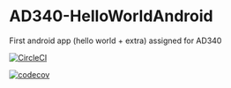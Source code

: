 # AD340-HelloWorldAndroid
First android app (hello world + extra) assigned for AD340

[![CircleCI](https://circleci.com/gh/lbrown51/Dating-App-Mobile.svg?style=svg)](https://circleci.com/gh/lbrown51/Dating-App-Mobile)

[![codecov](https://codecov.io/gh/lbrown51/Dating-App-Mobile/branch/master/graph/badge.svg)](https://codecov.io/gh/lbrown51/Dating-App-Mobile)
